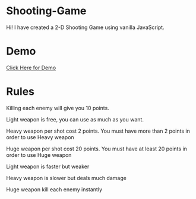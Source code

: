 # Shooting-Game
 Hi! I have created a 2-D Shooting Game  using vanilla JavaScript.
 
 
 # Demo
 [Click Here for Demo](https://2-d-shooting.netlify.app/)
 
 
  # Rules
  
Killing each enemy will give you 10 points.

Light weapon is free, you can use as much as you want.

Heavy weapon per shot cost 2 points. You must have more than 2 points in order to use Heavy weapon

Huge weapon per shot cost 20 points. You must have at least 20 points in order to use Huge weapon

Light weapon is faster but weaker

Heavy weapon is slower but deals much damage

Huge weapon kill each enemy instantly
  
  
 
 

